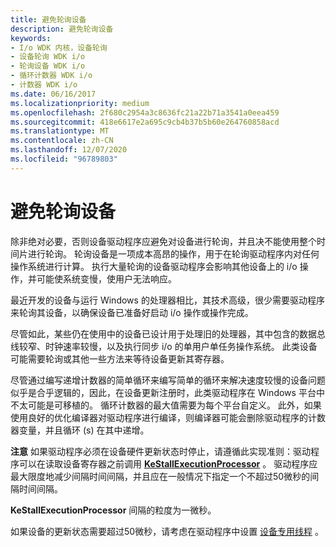 ```yaml
---
title: 避免轮询设备
description: 避免轮询设备
keywords:
- I/o WDK 内核，设备轮询
- 设备轮询 WDK i/o
- 轮询设备 WDK i/o
- 循环计数器 WDK i/o
- 计数器 WDK i/o
ms.date: 06/16/2017
ms.localizationpriority: medium
ms.openlocfilehash: 2f680c2954a3c8636fc21a22b71a3541a0eea459
ms.sourcegitcommit: 418e6617e2a695c9cb4b37b5b60e264760858acd
ms.translationtype: MT
ms.contentlocale: zh-CN
ms.lasthandoff: 12/07/2020
ms.locfileid: "96789803"
---
```

# <a name="avoid-polling-devices"></a>避免轮询设备





除非绝对必要，否则设备驱动程序应避免对设备进行轮询，并且决不能使用整个时间片进行轮询。 轮询设备是一项成本高昂的操作，用于在轮询驱动程序内对任何操作系统进行计算。 执行大量轮询的设备驱动程序会影响其他设备上的 i/o 操作，并可能使系统变慢，使用户无法响应。

最近开发的设备与运行 Windows 的处理器相比，其技术高级，很少需要驱动程序来轮询其设备，以确保设备已准备好启动 i/o 操作或操作完成。

尽管如此，某些仍在使用中的设备已设计用于处理旧的处理器，其中包含的数据总线较窄、时钟速率较慢，以及执行同步 i/o 的单用户单任务操作系统。 此类设备可能需要轮询或其他一些方法来等待设备更新其寄存器。

尽管通过编写递增计数器的简单循环来编写简单的循环来解决速度较慢的设备问题似乎是合乎逻辑的，因此，在设备更新注册时，此类驱动程序在 Windows 平台中不太可能是可移植的。 循环计数器的最大值需要为每个平台自定义。 此外，如果使用良好的优化编译器对驱动程序进行编译，则编译器可能会删除驱动程序的计数器变量，并且循环 (s) 在其中递增。

**注意**   如果驱动程序必须在设备硬件更新状态时停止，请遵循此实现准则：驱动程序可以在读取设备寄存器之前调用 [**KeStallExecutionProcessor**](/windows-hardware/drivers/ddi/ntifs/nf-ntifs-kestallexecutionprocessor) 。 驱动程序应最大限度地减少间隔时间间隔，并且应在一般情况下指定一个不超过50微秒的间隔时间间隔。

**KeStallExecutionProcessor** 间隔的粒度为一微秒。

如果设备的更新状态需要超过50微秒，请考虑在驱动程序中设置 [设备专用线程](device-dedicated-threads.md) 。

 

 


